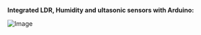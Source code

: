 **Integrated LDR, Humidity and ultasonic sensors with Arduino:**

![Image](https://github.com/user-attachments/assets/e70b6b0b-adde-4ac2-9ce4-0e0849d1971c)